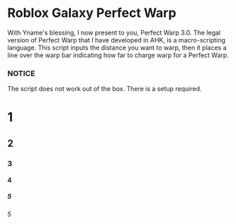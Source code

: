 # Roblox Galaxy Perfect Warp
With Yname's blessing, I now present to you, Perfect Warp 3.0. The legal version of Perfect Warp that I have developed in AHK, is a macro-scripting language. This script inputs the distance you want to warp, then it places a line over the warp bar indicating how far to charge warp for a Perfect Warp.


### NOTICE 
The script does not work out of the box. There is a setup required.
# 1
## 2
### 3
#### 4
##### 5
###### 5
